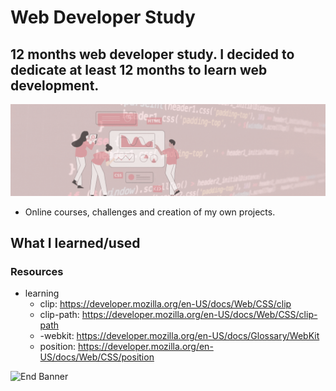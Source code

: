 # Web Developer Study
## 12 months web developer study. I decided to dedicate at least 12 months to learn web development.

![Begin Banner](/Documentation/top-1200x350.gif)

* Online courses, challenges and creation of my own projects.

## What I learned/used 
### Resources
* learning
    * clip: https://developer.mozilla.org/en-US/docs/Web/CSS/clip
    * clip-path: https://developer.mozilla.org/en-US/docs/Web/CSS/clip-path
    * -webkit: https://developer.mozilla.org/en-US/docs/Glossary/WebKit
    * position: https://developer.mozilla.org/en-US/docs/Web/CSS/position

        



![End Banner](/Documentation/botton-1200x350.gif)